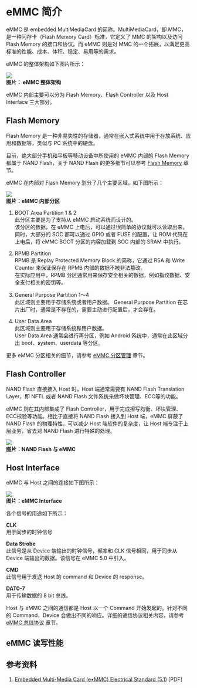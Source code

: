 # eMMC 简介

eMMC 是 embedded MultiMediaCard 的简称。MultiMediaCard，即 MMC， 是一种闪存卡（Flash Memory Card）标准，它定义了 MMC 的架构以及访问　Flash Memory 的接口和协议。而 eMMC 则是对 MMC 的一个拓展，以满足更高标准的性能、成本、体积、稳定、易用等的需求。

eMMC 的整体架构如下图片所示：

![](emmc_architecture.png)  
**图片： eMMC 整体架构**

eMMC 内部主要可以分为 Flash Memory、Flash Controller 以及 Host Interface 三大部分。

## Flash Memory

Flash Memory 是一种非易失性的存储器，通常在嵌入式系统中用于存放系统、应用和数据等，类似与 PC 系统中的硬盘。  

目前，绝大部分手机和平板等移动设备中所使用的 eMMC 内部的 Flash Memory 都属于 NAND Flash，关于 NAND Flash 的更多细节可以参考 [Flash Memory](../index.html) 章节。

eMMC 在内部对 Flash Memory 划分了几个主要区域，如下图所示：

![](emmc_partitions.png)  
**图片：eMMC 内部分区**

1. BOOT Area Partition 1 & 2  
  此分区主要是为了支持从 eMMC 启动系统而设计的。  
  该分区的数据，在 eMMC 上电后，可以通过很简单的协议就可以读取出来。同时，大部分的 SOC 都可以通过 GPIO 或者 FUSE 的配置，让 ROM 代码在上电后，将 eMMC BOOT 分区的内容加载到 SOC 内部的 SRAM 中执行。
  
2. RPMB Partition  
  RPMB 是 Replay Protected Memory Block 的简称，它通过 RSA 和 Write Counter 来保证保存在 RPMB 内部的数据不被非法篡改。  
  在实际应用中，RPMB 分区通常用来保存安全相关的数据，例如指纹数据、安全支付相关的密钥等。

3. General Purpose Partition 1～4  
  此区域则主要用于存储系统或者用户数据。 
  General Purpose Partition 在芯片出厂时，通常是不存在的，需要主动进行配置后，才会存在。

4. User Data Area  
  此区域则主要用于存储系统和用户数据。  
  User Data Area 通常会进行再分区，例如 Android 系统中，通常在此区域分出 boot、system、userdata 等分区。

更多 eMMC 分区相关的细节，请参考 [eMMC 分区管理](./emmc_partitions.html) 章节。


## Flash Controller

NAND Flash 直接接入 Host 时，Host 端通常需要有 NAND Flash Translation Layer，即 NFTL 或者 NAND Flash 文件系统来做坏块管理、ECC等的功能。  

eMMC 则在其内部集成了 Flash Controller，用于完成擦写均衡、坏块管理、ECC校验等功能。相比于直接将 NAND Flash 接入到 Host 端，eMMC 屏蔽了 NAND Flash 的物理特性，可以减少 Host 端软件的复杂度，让 Host 端专注于上层业务，省去对 NAND Flash 进行特殊的处理。

![](emmc_vs_nand_flash.png)  
**图片：NAND Flash 与 eMMC**


## Host Interface

eMMC 与 Host 之间的连接如下图所示：

![](emmc_host_interfaces.png)  
**图片：eMMC Interface**

各个信号的用途如下所示：

**CLK**  
用于同步的时钟信号

**Data Strobe**  
此信号是从 Device 端输出的时钟信号，频率和 CLK 信号相同，用于同步从 Device 端输出的数据。该信号在 eMMC 5.0 中引入。

**CMD**  
此信号用于发送 Host 的 command 和 Device 的 response。

**DAT0-7**  
用于传输数据的 8 bit 总线。

Host 与 eMMC 之间的通信都是 Host 以一个 Command 开始发起的。针对不同的 Command，Device 会做出不同的响应。详细的通信协议相关内容，请参考 [eMMC 总线协议](./emmc_bus_protocol.html) 章节。

## eMMC 读写性能


## 参考资料

1. [Embedded Multi-Media Card (e•MMC) Electrical Standard (5.1)](http://www.jedec.org/sites/default/files/docs/JESD84-B51.pdf)  [PDF]  
